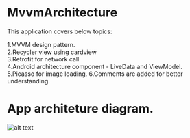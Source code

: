 # MvvmArchitecture

 
This application covers below topics:

 1.MVVM design pattern.  
 2.Recycler view using cardview  
 3.Retrofit for network call  
 4.Android architecture component - LiveData and ViewModel.  
 5.Picasso for image loading.
 6.Comments are added for better understanding.


   

# App architeture diagram.
![alt text](https://developer.android.com/topic/libraries/architecture/images/final-architecture.png)
